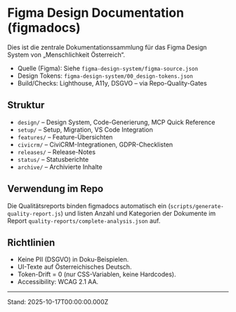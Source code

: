 # Figma Design Documentation (figmadocs)

Dies ist die zentrale Dokumentationssammlung für das Figma Design System von „Menschlichkeit Österreich“.

- Quelle (Figma): Siehe `figma-design-system/figma-source.json`
- Design Tokens: `figma-design-system/00_design-tokens.json`
- Build/Checks: Lighthouse, A11y, DSGVO – via Repo-Quality-Gates

## Struktur

- `design/` – Design System, Code-Generierung, MCP Quick Reference
- `setup/` – Setup, Migration, VS Code Integration
- `features/` – Feature-Übersichten
- `civicrm/` – CiviCRM-Integrationen, GDPR-Checklisten
- `releases/` – Release-Notes
- `status/` – Statusberichte
- `archive/` – Archivierte Inhalte

## Verwendung im Repo

Die Qualitätsreports binden figmadocs automatisch ein (`scripts/generate-quality-report.js`) und listen Anzahl und Kategorien der Dokumente im Report `quality-reports/complete-analysis.json` auf.

## Richtlinien

- Keine PII (DSGVO) in Doku-Beispielen.
- UI-Texte auf Österreichisches Deutsch.
- Token-Drift = 0 (nur CSS-Variablen, keine Hardcodes).
- Accessibility: WCAG 2.1 AA.

---
Stand: 2025-10-17T00:00:00.000Z
